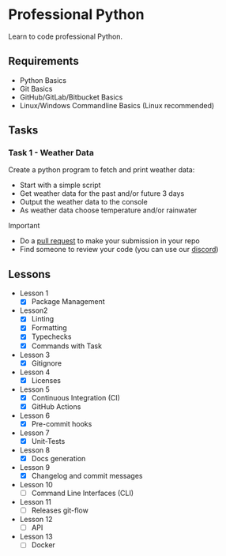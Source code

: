 
# Professional Python

Learn to code professional Python.

## Requirements

- Python Basics
- Git Basics
- GitHub/GitLab/Bitbucket Basics
- Linux/Windows Commandline Basics (Linux recommended)

## Tasks

### Task 1 - Weather Data

Create a python program to fetch and print weather data:

- Start with a simple script
- Get weather data for the past and/or future 3 days
- Output the weather data to the console
- As weather data choose temperature and/or rainwater

Important

- Do a [pull request][github-pr] to make your submission in your repo
- Find someone to review your code (you can use our [discord])

[github-pr]: https://docs.github.com/en/pull-requests/collaborating-with-pull-requests/proposing-changes-to-your-work-with-pull-requests/about-pull-requests
[discord]: https://discord.gg/wEUHwtr8Pn

## Lessons

- Lesson 1
  - [x] Package Management
- Lesson2
  - [x] Linting
  - [x] Formatting
  - [x] Typechecks
  - [x] Commands with Task
- Lesson 3
  - [x] Gitignore
- Lesson 4
  - [x] Licenses
- Lesson 5
  - [x] Continuous Integration (CI)
  - [x] GitHub Actions
- Lesson 6
  - [x] Pre-commit hooks
- Lesson 7
  - [x] Unit-Tests
- Lesson 8
  - [x] Docs generation
- Lesson 9
  - [x] Changelog and commit messages
- Lesson 10
  - [ ] Command Line Interfaces (CLI)
- Lesson 11
  - [ ] Releases git-flow
- Lesson 12
  - [ ] API
- Lesson 13
  - [ ] Docker
